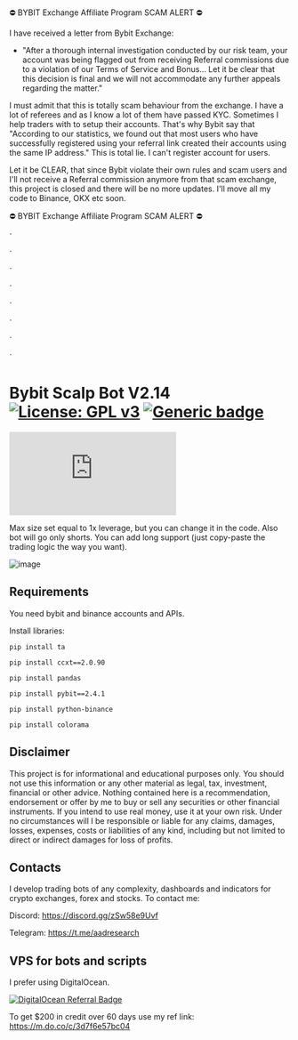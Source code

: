 ⛔    BYBIT Exchange Affiliate Program SCAM ALERT ⛔ 

I have received a letter from Bybit Exchange:

* "After a thorough internal investigation conducted by our risk team, your account was being flagged out from receiving Referral commissions due to a violation of our Terms of Service and Bonus...                                                            Let it be clear that this decision is final and we will not accommodate any further appeals regarding the matter."   

I must admit that this is totally scam behaviour from the exchange. I have a lot of referees and as I know a lot of them have passed KYC. Sometimes I help traders with to setup their accounts. That's why Bybit say that "According to our statistics, we found out that most users who have successfully registered using your referral link created their accounts using the same IP address." This is total lie. I can't register account for users.

Let it be CLEAR, that since Bybit violate their own rules and scam users and I'll not receive a Referral commission anymore from that scam exchange, this project is closed and there will be no more updates.
I'll move all my code to Binance, OKX etc soon. 

⛔    BYBIT Exchange Affiliate Program SCAM ALERT ⛔ 



`

`

`

`

`

`

`

`


# Bybit Scalp Bot V2.14 <a href="https://github.com/ryu878/bybit_scalp_bot/blob/main/LICENSE.MD">[![License: GPL v3](https://img.shields.io/badge/License-GPLv3-blue.svg)](https://aadresearch.xyz) [![Generic badge](https://img.shields.io/badge/Python-3.8+-<COLOR>.svg)](https://aadresearch.xyz) 
  
[![Latest release](https://badgen.net/github/release/Naereen/Strapdown.js)](https://aadresearch.xyz)


Max size set equal to 1x leverage, but you can change it in the code. Also bot will go only shorts. You can add long support (just copy-paste the trading logic the way you want).

![image](https://user-images.githubusercontent.com/81808867/198848493-ef94a711-b3e0-4789-bbc2-ce3e11236c63.png)

## Requirements
You need bybit and binance accounts and APIs.

Install libraries:
  
<code>pip install ta</code>

<code>pip install ccxt==2.0.90</code>

<code>pip install pandas</code>

<code>pip install pybit==2.4.1</code>

<code>pip install python-binance</code>

<code>pip install colorama</code>


## Disclaimer
This project is for informational and educational purposes only. You should not use this information or any other material as legal, tax, investment, financial or other advice. Nothing contained here is a recommendation, endorsement or offer by me to buy or sell any securities or other financial instruments. If you intend to use real money, use it at your own risk. Under no circumstances will I be responsible or liable for any claims, damages, losses, expenses, costs or liabilities of any kind, including but not limited to direct or indirect damages for loss of profits.

## Contacts
I develop trading bots of any complexity, dashboards and indicators for crypto exchanges, forex and stocks.
To contact me:

Discord: https://discord.gg/zSw58e9Uvf

Telegram: https://t.me/aadresearch

## VPS for bots and scripts
I prefer using DigitalOcean.
  
[![DigitalOcean Referral Badge](https://web-platforms.sfo2.digitaloceanspaces.com/WWW/Badge%202.svg)](https://www.digitalocean.com/?refcode=3d7f6e57bc04&utm_campaign=Referral_Invite&utm_medium=Referral_Program&utm_source=badge)
  
To get $200 in credit over 60 days use my ref link: https://m.do.co/c/3d7f6e57bc04
